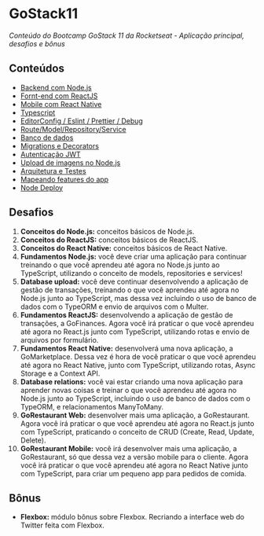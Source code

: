# GoStack11
*Conteúdo do Bootcamp GoStack 11 da Rocketseat - Aplicação principal, desafios e bônus*

## Conteúdos

- [Backend com Node.js](https://www.notion.so/Back-end-com-Node-js-422b60dbb8934dbab4b51f65919c5d01)
- [Fornt-end com ReactJS](https://www.notion.so/Front-end-com-ReactJS-d99409f6ef07494b8a8816783a6271e7)
- [Mobile com React Native](https://www.notion.so/Mobile-com-React-Native-9dd9546efaf642998786fd9b8eec955c)
- [Typescript](https://www.notion.so/TypeScript-5911b7f299c945089b60e8eb339cffd3)
- [EditorConfig / Eslint / Prettier / Debug](https://www.notion.so/EditorConfig-Eslint-Prettier-Debug-ff985d36d4184e63916b9dc48d8abab3)
- [Route/Model/Repository/Service](https://www.notion.so/Route-Model-Repository-Service-8a738227b0f94eefa054626140a2ee0c)
- [Banco de dados](https://www.notion.so/Banco-de-Dados-127a24a15dac47c581d6e37559468089)
- [Migrations e Decorators](https://www.notion.so/Migrations-Decorators-a4f8a974eb774989981336f7e0c59d21)
- [Autenticação JWT](https://www.notion.so/Autentica-o-JWT-151150dc5c634fdf8b6062a76214f786)
- [Upload de imagens no Node.js](https://www.notion.so/Upload-de-imagens-no-Node-5db960015c4c4e60badb75deb3aef9a0)
- [Arquitetura e Testes](https://www.notion.so/Arquitetura-e-Testes-2ba6875ed98d45d981859ff98c1a7ba3)
- [Mapeando features do app](https://www.notion.so/Mapeando-features-da-app-211d26e886884cad9d34aee8a9fdb2b5)
- [Node Deploy](https://www.notion.so/Node-Deploy-2fdc0f16ecb14fb093195e0208d7034b)

## Desafios

  1. **Conceitos do Node.js:** conceitos básicos de Node.js.
  2. **Conceitos do ReactJS:** conceitos básicos de ReactJS.
  3. **Conceitos do React Native:** conceitos básicos de React Native.
  4. **Fundamentos Node.js:** você deve criar uma aplicação para continuar treinando o que você aprendeu até agora no Node.js junto ao TypeScript, utilizando o conceito de models, repositories e services!
  5. **Database upload:** você deve continuar desenvolvendo a aplicação de gestão de transações, treinando o que você aprendeu até agora no Node.js junto ao TypeScript, mas dessa vez incluindo o uso de banco de dados com o TypeORM e envio de arquivos com o Multer.
  6. **Fundamentos ReactJS:** desenvolvendo a aplicação de gestão de transações, a GoFinances. Agora você irá praticar o que você aprendeu até agora no React.js junto com TypeScript, utilizando rotas e envio de arquivos por formulário.
  7. **Fundamentos React Native:** desenvolverá uma nova aplicação, a GoMarketplace. Dessa vez é hora de você praticar o que você aprendeu até agora no React Native, junto com TypeScript, utilizando rotas, Async Storage e a Context API.
  8. **Database relations:** você vai estar criando uma nova aplicação para aprender novas coisas e treinar o que você aprendeu até agora no Node.js junto ao TypeScript, incluindo o uso de banco de dados com o TypeORM, e relacionamentos ManyToMany.
  9. **GoRestaurant Web:** desenvolver mais uma aplicação, a GoRestaurant. Agora você irá praticar o que você aprendeu até agora no React.js junto com TypeScript, praticando o conceito de CRUD (Create, Read, Update, Delete).
  10. **GoRestaurant Mobile:** você irá desenvolver mais uma aplicação, a GoRestaurant, só que dessa vez a versão mobile para o cliente. Agora você irá praticar o que você aprendeu até agora no React Native junto com TypeScript, para criar um pequeno app para pedidos de comida.

## Bônus

- **Flexbox:** módulo bônus sobre Flexbox. Recriando a interface web do Twitter feita com Flexbox.
